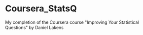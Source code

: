 # Coursera_StatsQ
My completion of the Coursera course "Improving Your Statistical Questions" by Daniel Lakens
